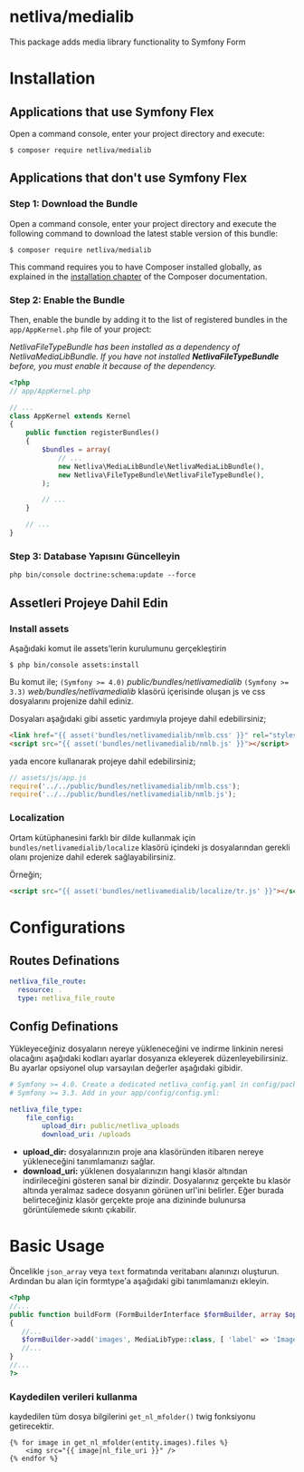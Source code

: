 netliva/medialib
============

This package adds media library functionality to Symfony Form

Installation
============

Applications that use Symfony Flex
----------------------------------

Open a command console, enter your project directory and execute:

```console
$ composer require netliva/medialib
```

Applications that don't use Symfony Flex
----------------------------------------

### Step 1: Download the Bundle

Open a command console, enter your project directory and execute the
following command to download the latest stable version of this bundle:

```console
$ composer require netliva/medialib
```

This command requires you to have Composer installed globally, as explained
in the [installation chapter](https://getcomposer.org/doc/00-intro.md)
of the Composer documentation.

### Step 2: Enable the Bundle

Then, enable the bundle by adding it to the list of registered bundles
in the `app/AppKernel.php` file of your project:

_NetlivaFileTypeBundle has been installed as a dependency of NetlivaMediaLibBundle.
 If you have not installed **NetlivaFileTypeBundle** before,
 you must enable it because of the dependency._


```php
<?php
// app/AppKernel.php

// ...
class AppKernel extends Kernel
{
    public function registerBundles()
    {
        $bundles = array(
            // ...
            new Netliva\MediaLibBundle\NetlivaMediaLibBundle(),
            new Netliva\FileTypeBundle\NetlivaFileTypeBundle(),
        );

        // ...
    }

    // ...
}
```

### Step 3: Database Yapısını Güncelleyin

```
php bin/console doctrine:schema:update --force
```

Assetleri Projeye Dahil Edin
----------------------------
### Install assets

Aşağıdaki komut ile assets'lerin kurulumunu gerçekleştirin

`$ php bin/console assets:install` 

Bu komut ile; `(Symfony >= 4.0)` *public/bundles/netlivamedialib* 
`(Symfony >= 3.3)` *web/bundles/netlivamedialib* klasörü içerisinde 
oluşan js ve css dosyalarını projenize dahil ediniz.

 Dosyaları aşağıdaki gibi assetic yardımıyla projeye dahil edebilirsiniz; 

```html
<link href="{{ asset('bundles/netlivamedialib/nmlb.css' }}" rel="stylesheet" type="text/css">
<script src="{{ asset('bundles/netlivamedialib/nmlb.js' }}"></script>
```

yada encore kullanarak projeye dahil edebilirsiniz;

```javascript
// assets/js/app.js
require('../../public/bundles/netlivamedialib/nmlb.css');
require('../../public/bundles/netlivamedialib/nmlb.js');
```
### Localization

Ortam kütüphanesini farklı bir dilde kullanmak için 
`bundles/netlivamedialib/localize` 
klasörü içindeki js dosyalarından gerekli olanı  projenize dahil 
ederek sağlayabilirsiniz.

Örneğin;
```html
<script src="{{ asset('bundles/netlivamedialib/localize/tr.js' }}"></script>
```

Configurations
==============

Routes Definations
------------------

```yaml
netliva_file_route:
  resource: .
  type: netliva_file_route
```

Config Definations
------------------
Yükleyeceğiniz dosyaların nereye yükleneceğini ve 
indirme linkinin neresi olacağını aşağıdaki kodları ayarlar dosyanıza ekleyerek
düzenleyebilirsiniz. Bu ayarlar opsiyonel olup varsayılan değerler 
aşağıdaki gibidir. 

```yaml
# Symfony >= 4.0. Create a dedicated netliva_config.yaml in config/packages with:
# Symfony >= 3.3. Add in your app/config/config.yml:

netliva_file_type:
    file_config:
        upload_dir: public/netliva_uploads
        download_uri: /uploads
```
* **upload_dir:** dosyalarınızın proje ana klasöründen itibaren nereye yükleneceğini tanımlamanızı sağlar.
* **download_uri:**  yüklenen dosyalarınızın hangi klasör altından indirileceğini gösteren sanal bir dizindir. 
Dosyalarınız gerçekte bu klasör altında yeralmaz sadece dosyanın görünen url'ini belirler. 
Eğer burada belirteceğiniz klasör gerçekte proje ana dizininde bulunursa görüntülemede sıkıntı çıkabilir.


Basic Usage
===========
Öncelikle `json_array` veya `text` formatında veritabanı alanınızı oluşturun.
Ardından bu alan için formtype'a aşağıdaki gibi tanımlamanızı ekleyin.

 
 ```php
<?php
//...
public function buildForm (FormBuilderInterface $formBuilder, array $options)
{
	//...
	$formBuilder->add('images', MediaLibType::class, [ 'label' => 'Images', 'button_text'=>"select file"]);
	//...
}
//...
?>
 ```
### Kaydedilen verileri kullanma
 
kaydedilen tüm dosya bilgilerini `get_nl_mfolder()` twig fonksiyonu getirecektir. 
 
```twig
{% for image in get_nl_mfolder(entity.images).files %}
    <img src="{{ image|nl_file_uri }}" />
{% endfor %}
```
 
